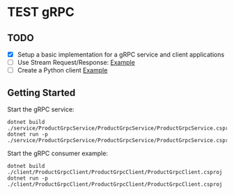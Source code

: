 # TEST gRPC

## TODO

* [x] Setup a basic implementation for a gRPC service and client applications
* [ ] Use Stream Request/Response: [Example](https://github.com/grpc/grpc-dotnet/tree/master/examples/Mailer)
* [ ] Create a Python client [Example](https://github.com/grpc/grpc/tree/master/examples/python/helloworld)

## Getting Started

Start the gRPC service:
```
dotnet build ./service/ProductGrpcService/ProductGrpcService/ProductGrpcService.csproj
dotnet run -p ./service/ProductGrpcService/ProductGrpcService/ProductGrpcService.csproj
```

Start the gRPC consumer example:
```
dotnet build ./client/ProductGrpcClient/ProductGrpcClient/ProductGrpcClient.csproj
dotnet run -p ./client/ProductGrpcClient/ProductGrpcClient/ProductGrpcClient.csproj
```
